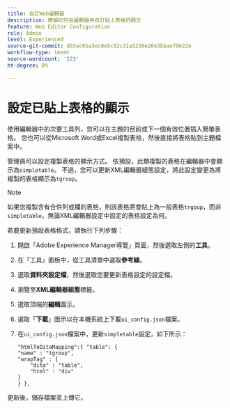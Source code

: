 ```yaml
---
title: 自訂Web編輯器
description: 瞭解如何在編輯器中自訂貼上表格的顯示
feature: Web Editor Configuration
role: Admin
level: Experienced
source-git-commit: d03ac6ba3ec8e5c52c31a3239e2043bbae79622e
workflow-type: tm+mt
source-wordcount: '223'
ht-degree: 0%

---
```


# 設定已貼上表格的顯示

使用編輯器中的次要工具列，您可以在主題的目前或下一個有效位置插入簡單表格。 您也可以從Microsoft Word或Excel複製表格，然後直接將表格貼到主題檔案中。

管理員可以設定複製表格的顯示方式。 依預設，此類複製的表格在編輯器中會顯示為`simpletable`。 不過，您可以更新XML編輯器組態設定，將此設定變更為將複製的表格顯示為`tgroup`。

>[!NOTE]
>
> 如果您複製含有合併列或欄的表格，則該表格將會貼上為一般表格`trgoup`，而非`simpletable`，無論XML編輯器設定中設定的表格設定為何。

若要更新預設表格格式，請執行下列步驟：

1. 開啟「Adobe Experience Manager導覽」頁面，然後選取左側的&#x200B;**工具**。
2. 在「工具」面板中，從工具清單中選取&#x200B;**參考線**。
3. 選取&#x200B;**資料夾設定檔**，然後選取您要更新表格設定的設定檔。
4. 瀏覽至&#x200B;**XML編輯器組態**&#x200B;標籤。
5. 選取頂端的&#x200B;**編輯**&#x200B;圖示。
6. 選取「**下載**」圖示以在本機系統上下載`ui_config.json`檔案。
7. 在`ui_config.json`檔案中，更新`simpletable`設定，如下所示：

   ```
   "htmlToDitaMapping":{ "table": {
   "name" : "tgroup",
   "wrapTag" : {
       "dita" : "table",
       "html" : "div"
   }
   } },
   ```


更新後，儲存檔案並上傳它。

